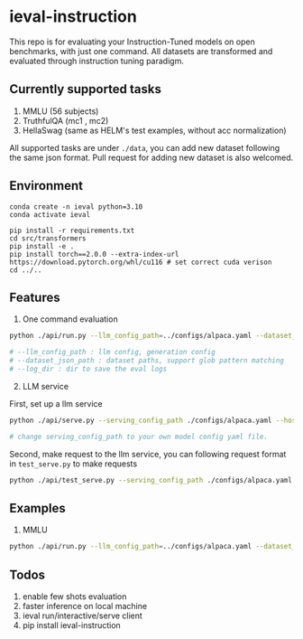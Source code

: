 # ieval-instruction

This repo is for evaluating your Instruction-Tuned models on open benchmarks, with just one command. All datasets are transformed and evaluated through instruction tuning paradigm.


## Currently supported tasks
1. MMLU (56 subjects)
2. TruthfulQA (mc1 , mc2)
3. HellaSwag (same as HELM's test examples, without acc normalization)

All supported tasks are under `./data`, you can add new dataset following the same json format. Pull request for adding new dataset is also welcomed.

## Environment
```
conda create -n ieval python=3.10
conda activate ieval

pip install -r requirements.txt
cd src/transformers
pip install -e .
pip install torch==2.0.0 --extra-index-url https://download.pytorch.org/whl/cu116 # set correct cuda verison
cd ../..
```

## Features

1. One command evaluation 

```bash
python ./api/run.py --llm_config_path=../configs/alpaca.yaml --dataset_json_path=../ieval/data/mmlu/ieval_mmlu_*.json --log_dir=../results/test

# --llm_config_path : llm config, generation config
# --dataset_json_path : dataset paths, support glob pattern matching
# --log_dir : dir to save the eval logs

```


2. LLM service

First, set up a llm service
```bash
python ./api/serve.py --serving_config_path ./configs/alpaca.yaml --host 0.0.0.0 --port 8080

# change serving_config_path to your own model config yaml file.
```

Second, make request to the llm service, you can following request format in `test_serve.py` to make requests

```bash
python ./api/test_serve.py --serving_config_path ./configs/alpaca.yaml --dataset_path ./data/mmlu/ieval_mmlu_college_biology.json --llm_service_address http://127.0.0.1:8080/llm_serving/
```


## Examples

1. MMLU
```bash
python ./api/run.py --llm_config_path=../configs/alpaca.yaml --dataset_json_path=../ieval/data/mmlu/ieval_mmlu_*.json --log_dir=../results/test
```



## Todos
1. enable few shots evaluation
2. faster inference on local machine
3. ieval run/interactive/serve client
4. pip install ieval-instruction


